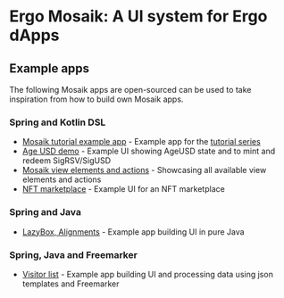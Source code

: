 # Ergo Mosaik: A UI system for Ergo dApps

## Example apps

The following Mosaik apps are open-sourced can be used to take inspiration from how to build own Mosaik apps.

### Spring and Kotlin DSL
* [Mosaik tutorial example app](https://github.com/MrStahlfelge/mosaik-tutorial-series) - Example app for the [tutorial series](intro.md)
* [Age USD demo](https://github.com/MrStahlfelge/mosaik-ageusddemo) - Example UI showing AgeUSD state and to mint and redeem SigRSV/SigUSD
* [Mosaik view elements and actions](https://github.com/MrStahlfelge/mosaik/tree/develop/backend-demo-kotlin) - Showcasing all available view elements and actions
* [NFT marketplace](https://github.com/MrStahlfelge/mosaiknftmarketplace) - Example UI for an NFT marketplace

### Spring and Java
* [LazyBox, Alignments](https://github.com/MrStahlfelge/mosaik/tree/develop/backend-demo) - Example app building UI in pure Java

### Spring, Java and Freemarker
* [Visitor list](https://github.com/MrStahlfelge/mosaik/tree/develop/backend-demo) - Example app building UI and processing data using json templates and Freemarker
